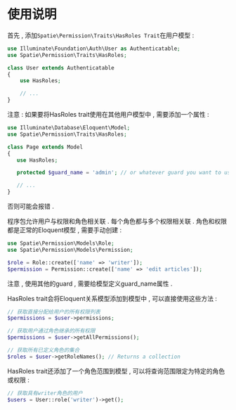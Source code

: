 # 使用说明

首先 , 添加`Spatie\Permission\Traits\HasRoles Trait`在用户模型 :

```php
use Illuminate\Foundation\Auth\User as Authenticatable;
use Spatie\Permission\Traits\HasRoles;

class User extends Authenticatable
{
    use HasRoles;

    // ...
}
```

注意 : 如果要将HasRoles trait使用在其他用户模型中 , 需要添加一个属性 :

```php
use Illuminate\Database\Eloquent\Model;
use Spatie\Permission\Traits\HasRoles;

class Page extends Model
{
   use HasRoles;

   protected $guard_name = 'admin'; // or whatever guard you want to use

   // ...
}
```

否则可能会报错 .

程序包允许用户与权限和角色相关联 . 每个角色都与多个权限相关联 . 角色和权限都是正常的Eloquent模型 , 需要手动创建 :

```php
use Spatie\Permission\Models\Role;
use Spatie\Permission\Models\Permission;

$role = Role::create(['name' => 'writer']);
$permission = Permission::create(['name' => 'edit articles']);
```

注意 , 使用其他的guard , 需要给模型定义guard\_name属性 .

HasRoles trait会将Eloquent关系模型添加到模型中 , 可以直接使用这些方法 :

```php
// 获取直接分配给用户的所有权限列表
$permissions = $user->permissions;

// 获取用户通过角色继承的所有权限
$permissions = $user->getAllPermissions();

// 获取所有已定义角色的集合
$roles = $user->getRoleNames(); // Returns a collection
```

HasRoles trait还添加了一个角色范围到模型 , 可以将查询范围限定为特定的角色或权限 : 

```php
// 获取具有writer角色的用户
$users = User::role('writer')->get();
```



